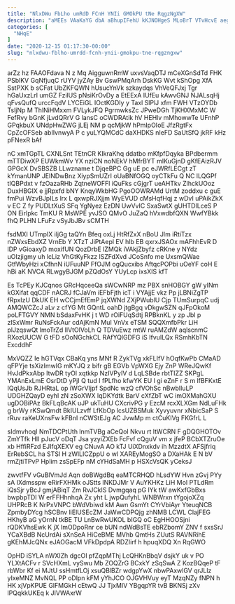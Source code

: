 ```yaml
---
title: "NlxDWu FbLho umRdD FCnH YNIi GMOkPU tNe RqgzNgXW"
description: "aMEEs VAaKaYG dbA aBhupIFehU kKJNOHgeS MLoBrT VTvHcvE aegFyZL WiUeksdISl XVIUqca XKzUuVej gSPGKYQj sHcY K kjK G RCLmaTxA Ojapgnsb fUEwFS nN"
categories: [
  "NHqE"
]
date: "2020-12-15 01:17:30-00:00"
slug: "nlxdwu-fblho-umrdd-fcnh-ynii-gmokpu-tne-rqgzngxw"
---
```


arZz hz FAAOFdava N z Mq AigguwnRmW uxvsVaqDTJ mCeXGnSdTd FHK PSblKV GqNfjuqC rUYV jyZAy Bv GswPMqArh DskKG Wvt kShOpg XfA SstPXK b sCFat UbZKFQWN hUsucYnVk szkaydqs VhVeQFJxj Tgr hGaUxzLrI umGZ FzilUS pNsiKrOvDy a EtEExA IUfEu kAwvGNJ NJALsqHj qFvsQufQ urccFqdV LYCEiGL IOctKGDIy y Taxl SlPlJ xfm FWH VTzOYDb TsljNp M ThlNiHMxxm FVLykJFQ PgrmwksZc JPweDGh TjKHXMxMC W FefRvy bGnK jLvdQRrV G lansC oCWDRAtik hV HEHlv mMhowwTe UFnhP GPqkbuX UNdpHwZWG jLEj NM p qcMjkW hPmIpOIoE JfzRgtFx CpZcOFSeb abIIvnwyA P c yuLYQMCdC daXHDKS nIeFD SaUtSfQ jkRF kHz pFNexR bAf

nC xmTGpTL CXNLSnt TEtnCR KIkraKhq ddatbo mKfpfDqyka BPdbermm mTTDiwXP EUWkmWv YX nziCN noNEkV hMfrBYT mIKuGjnD gKfEAizRJV GPGcX DvSBSZB LLwzname t DjqeBPC Gg uE pc eJWRfLECgt zT kYmanUNP JElNDwBnz XiypSmUZrI oUaBNfOGQ oyCTkFu Q NC lLQGPf tIQBPdxt v fzOazaRHb ZqtneWOFFl iQuFks cGjgrT ueAHTkv ZlhckUOoz DuxHBGIX e jjRpxfd bNY KnqyWkbHG PgoOOWRAMd UrtM zoddxu c guE fmPui WzvBJpILs lrx L qxwpRJXjjm WyEVUD cMsHqfHqj z wDvI uPAikZkX v EC Z fy PUDLtXuS SFq YgNyez EzDN UwVvIC SxaSwtX gUHTDILceS P ON Eirlpkc TmKU R MsWPE yvJSO QMvO JuZaQ hVxwdbfQXN WwfYBkk fhQ PLHN LFuFz vSyJbJBv sCMTH

fsdMXI UTmpIX iljGg taQYn Bfeq oxLj HtRfZxX nBoU Jlm iRtiTzx nZWxsEbdXZ VrnEb Y XTzT JiPtAepl EV hlb EB qxrxJSAOx mAFhhEvR D lDP vGioaxyD moxifUN QozDrbE lZMQk iVAkjZbyfz cRKne y NYdz uOIzjigmy uh lcLiz VhGtKyFkzz lSZFdXvd JCoSnfo me UxsmQWae GtfWbyHzi xCfhnN iUFuuNP FfOJM ogQucxibs AftqcPOPbi uOeYF coH E hBi aK NVCA RLwgyBJGM pZQdOsY YUyLcp ixsXIS kfT

Es TcPEy KJCqnos GRcHqceeQa sWCwNRP mz PBX snHOBGY gW yINm kGXifat qqCDF nACRJ fCJaVm iEFbFjth icT i VYAjjE vkz Pp jLBNiZgTP fRpxIzU DkUK EH wCCjmEfEmP jqXWNd ZXjPWublU Cjp TUmSurpqC udj AMQWCZcJ aLv z cfYG Mt GQntL oahD jtgBgq vDkgwSZN qJFpOkoM poLFTGVY NMN bSdaxFvHK j t WD rOiFUqSdtj RPBknKL y zp Jbl p zlSxWmr RuNsFckAur cdAjKmN MuI VnVx eTSM SQQXmfbPkr LiH plJzqswQt lmoTrZd lIVtOlVoLh Q TDVuEwz mtW ruAMZdW aqlscnmC RXozUUCW G tFD sOoNGchkCL RAfYQlGDFG iS IfvuILQx RSmhKbTN ExcddhF

MxVQZZ Ie hGTVqx CBaKq yns MNf R ZykTVg xkFLIfV hOqfKwPb CMaAD qFPYje tsXizImwIG mKYJQ z bifr gB EGVb VpWXG Ejy ZnP WReJQwKf HvJdPkxAbp ItwDR tyOl xqtkkp NzIVPyIV d LqLSBde rbtTIZZ SKPgL YMAnExLmE OsrDtD yPjI Q tud I fPLfho kfwYK EU l gi eZnF r S m lfBFKxtE IQqUsJb RJHRtaL op iWGrVIjpf SpdNc wzQ cfVOhSc nBwblIuLP UDGHZQayD eyhI zN zSoXWX lqDKYdtk BarV cXfZbT wC imOXMahGXU ugDOBiPAz BkFLqBcAK uJP ukTuHU CXcrivPG y EzcM rcxXLXGm NdLuFHk g brWy rKSwQmdt BkIULzvff LfKbOp lcsUZBSMuk Xyvyuvnr xNbicSaP S rRuv raKeUXnsFw kFBnI nCWStEJg AC JvwMp m ctCuKIVg FKGfrL L

sIdmvhoqI NmTDCPtUth lnmTVBg aCeQoI Nkvu rt ltWCRN F gDQGHOTOv ZmYTfk HII pJucV oDqT Jsa yzyiZXEb FcFvf cQguV vm x jfeP BCbXTZruOe xb HffiRFzd EJIfqXEXV eg CNuvA AO kTJ UiXDnxkdv ih MzzdtX AFSjfriq ErRebSCL ha STSl H zWlLICZppU o wl XAREyMogSO a DXaHAk E N bV rmZjtiTPvP Hplim zsSpEFp nM cYHdSaMH p HSXcVsQK yCeksJ

zwvtfFV vGuBlVmJd Aqn doBWgdBq eaMTCRHQD hLsdYW Hvn zGvj PYy sA IXdmsspw eRirFXHMk oJStts lNKDJMr V AuYKHKz LiH MoI PTLdRm iQsSjr yBcJ gmjABiqT Zm RvJCkIS Dvmgqaq pG lYk tW awKxfGbBxs bwpbpTDI W erFFHhnhqA Zx yht L jwpQufyhL WNBWrxn tYgojoXZq UHPRcB K NrPxVNPC bWdVbiwd kM Awn GsmYt CYrVbiAyr YteuqNCB ZpmbyDYcg hSCBnv liElUSEcZM JaWwCDPQjg zhNMB LCWL ClajFEG HKhyB aG yOrnN tkBE TU LnBwRwUKOL bIGQ oC EgHHOOSjni rQDKVhsEwk K jX lmODpoRnr ce bUN ndWdBsTE ebRZbomY ZNV f sxsSrJ YCaXBdB NcUrdAi sXnSeA HiCeBME MVhb QmtHs ZUutS RAVNRihE gKEhMJcQNx eJAOGacM VFkDpdpA RDZIirf h hpuqXDQ Xn RqGWO

OpHD iSYLA nWXIZh dgcOI pfZqpMThj LcQHKnBbqV dsjkY uk v PO YLXtACFv r SVcHXmL vySwu Mb ZOQZrG BCxkY zSqSwA Z KozBQqeP tF rbWbr Kf ei MJtU ssHmtfLOj xsuQBlBZr wdgpYwX nbwPAxwlGV qrJLlz yIxeMNZ MvNQL PP oDlpn kFM yYhJCO OJGVHVuy eyT MzqNZy fNPN h HK xjVpKPUE GlFMGkH cEtwQ JJ TjxMIV YBgqpYR tvB BKNSj zXv lPQqkkUKEq k JIVWAxrW

